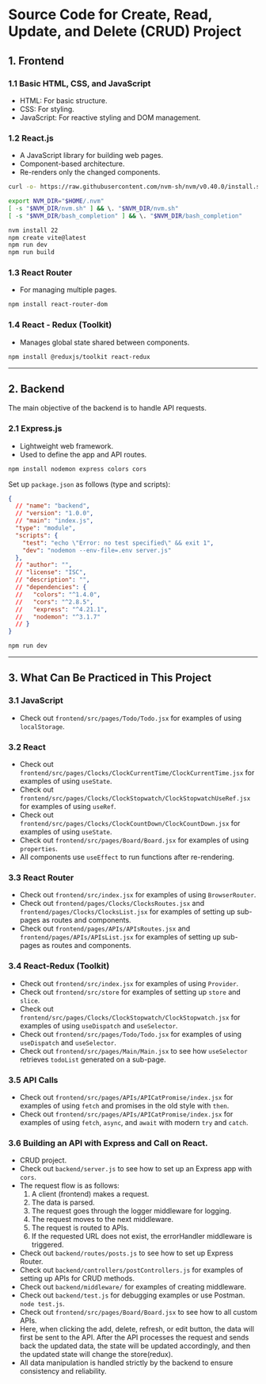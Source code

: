 

# Source Code for Create, Read, Update, and Delete (CRUD) Project

## 1. Frontend  
### 1.1 Basic HTML, CSS, and JavaScript  
- HTML: For basic structure.  
- CSS: For styling.  
- JavaScript: For reactive styling and DOM management.  

### 1.2 React.js  
- A JavaScript library for building web pages.  
- Component-based architecture.  
- Re-renders only the changed components.  

```bash
curl -o- https://raw.githubusercontent.com/nvm-sh/nvm/v0.40.0/install.sh | bash

export NVM_DIR="$HOME/.nvm"
[ -s "$NVM_DIR/nvm.sh" ] && \. "$NVM_DIR/nvm.sh" 
[ -s "$NVM_DIR/bash_completion" ] && \. "$NVM_DIR/bash_completion" 

nvm install 22
npm create vite@latest
npm run dev
npm run build
```

### 1.3 React Router  
- For managing multiple pages.  
```bash
npm install react-router-dom
```

### 1.4 React - Redux (Toolkit)  
- Manages global state shared between components.  
```bash
npm install @reduxjs/toolkit react-redux
```

---

## 2. Backend  
The main objective of the backend is to handle API requests.

### 2.1 Express.js  
- Lightweight web framework.  
- Used to define the app and API routes.  
```bash
npm install nodemon express colors cors
```

Set up `package.json` as follows (type and scripts):  
```json
{
  // "name": "backend",
  // "version": "1.0.0",
  // "main": "index.js",
  "type": "module",
  "scripts": {
    "test": "echo \"Error: no test specified\" && exit 1",
    "dev": "nodemon --env-file=.env server.js"
  },
  // "author": "",
  // "license": "ISC",
  // "description": "",
  // "dependencies": {
  //   "colors": "^1.4.0",
  //   "cors": "^2.8.5",
  //   "express": "^4.21.1",
  //   "nodemon": "^3.1.7"
  // }
}
```
```bash
npm run dev
```

---

## 3. What Can Be Practiced in This Project  

### 3.1 JavaScript  
- Check out `frontend/src/pages/Todo/Todo.jsx` for examples of using `localStorage`.  

### 3.2 React  
- Check out `frontend/src/pages/Clocks/ClockCurrentTime/ClockCurrentTime.jsx` for examples of using `useState`.  
- Check out `frontend/src/pages/Clocks/ClockStopwatch/ClockStopwatchUseRef.jsx` for examples of using `useRef`.  
- Check out `frontend/src/pages/Clocks/ClockCountDown/ClockCountDown.jsx` for examples of using `useState`.  
- Check out `frontend/src/pages/Board/Board.jsx` for examples of using `properties`.  
- All components use `useEffect` to run functions after re-rendering.  

### 3.3 React Router  
- Check out `frontend/src/index.jsx` for examples of using `BrowserRouter`.  
- Check out `frontend/pages/Clocks/ClocksRoutes.jsx` and `frontend/pages/Clocks/ClocksList.jsx` for examples of setting up sub-pages as routes and components.  
- Check out `frontend/pages/APIs/APIsRoutes.jsx` and `frontend/pages/APIs/APIsList.jsx` for examples of setting up sub-pages as routes and components.  

### 3.4 React-Redux (Toolkit)  
- Check out `frontend/src/index.jsx` for examples of using `Provider`.  
- Check out `frontend/src/store` for examples of setting up `store` and `slice`.  
- Check out `frontend/src/pages/Clocks/ClockStopwatch/ClockStopwatch.jsx` for examples of using `useDispatch` and `useSelector`.  
- Check out `frontend/src/pages/Todo/Todo.jsx` for examples of using `useDispatch` and `useSelector`.  
- Check out `frontend/src/pages/Main/Main.jsx` to see how `useSelector` retrieves `todoList` generated on a sub-page.  

### 3.5 API Calls  
- Check out `frontend/src/pages/APIs/APICatPromise/index.jsx` for examples of using `fetch` and promises in the old style with `then`.  
- Check out `frontend/src/pages/APIs/APICatPromise/index.jsx` for examples of using `fetch`, `async`, and `await` with modern `try` and `catch`.  

### 3.6 Building an API with Express and Call on React.  
- CRUD project.  
- Check out `backend/server.js` to see how to set up an Express app with `cors`.  
- The request flow is as follows:
  1. A client (frontend) makes a request.  
  2. The data is parsed.  
  3. The request goes through the logger middleware for logging.  
  4. The request moves to the next middleware.  
  5. The request is routed to APIs.  
  6. If the requested URL does not exist, the errorHandler middleware is triggered.  
- Check out `backend/routes/posts.js` to see how to set up Express Router.  
- Check out `backend/controllers/postControllers.js` for examples of setting up APIs for CRUD methods.  
- Check out `backend/middleware/` for examples of creating middleware.  
- Check out `backend/test.js` for debugging examples or use Postman.  `node test.js`.  
- Check out `frontend/src/pages/Board/Board.jsx` to see how to all custom APIs.  
- Here, when clicking the add, delete, refresh, or edit button, the data will first be sent to the API. After the API processes the request and sends back the updated data, the state will be updated accordingly, and then the updated state will change the store(redux).  
- All data manipulation is handled strictly by the backend to ensure consistency and reliability.  